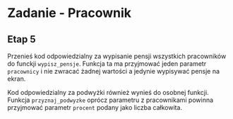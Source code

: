 # Zadanie - Pracownik

## Etap 5

Przenieś kod odpowiedzialny za wypisanie pensji wszystkich pracowników do funckji `wypisz_pensje`. 
Funkcja ta ma przyjmować jeden parametr `pracownicy` i nie zwracać żadnej wartości a jedynie wypisywać pensje na ekran. 

Kod odpowiedzialny za podwyżki również wynieś do osobnej funkcji. 
Funkcja `przyznaj_podwyzke` oprócz parametru z pracownikami powinna przyjmować parametr `procent` podany jako liczba całkowita.
